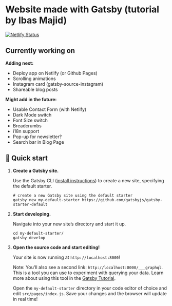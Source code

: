 # Website made with Gatsby (tutorial by Ibas Majid)

[![Netlify Status](https://api.netlify.com/api/v1/badges/057db4e3-0b0b-4fa6-9ff0-df60a20f3780/deploy-status)](https://app.netlify.com/sites/kryzin/deploys)

## Currently working on

**Adding next:**

- Deploy app on Netlify (or Github Pages)
- Scrolling animations
- Instagram card (gatsby-source-instagram)
- Shareable blog posts

**Might add in the future:**

- Usable Contact Form (with Netlify)
- Dark Mode switch
- Font Size switch
- Breadcrumbs
- i18n support
- Pop-up for newsletter?
- Search bar in Blog Page

## 🚀 Quick start

1. **Create a Gatsby site.**

    Use the Gatsby CLI ([install instructions](https://www.gatsbyjs.com/docs/tutorial/getting-started/part-0/#gatsby-cli)) to create a new site, specifying the default starter.

    ```shell
    # create a new Gatsby site using the default starter
    gatsby new my-default-starter https://github.com/gatsbyjs/gatsby-starter-default
    ```

1. **Start developing.**

    Navigate into your new site’s directory and start it up.

    ```shell
    cd my-default-starter/
    gatsby develop
    ```

1. **Open the source code and start editing!**

    Your site is now running at `http://localhost:8000`!

    Note: You'll also see a second link: `http://localhost:8000/___graphql`. This is a tool you can use to experiment with querying your data. Learn more about using this tool in the [Gatsby Tutorial](https://www.gatsbyjs.com/docs/tutorial/getting-started/part-4/#use-graphiql-to-explore-the-data-layer-and-write-graphql-queries).

    Open the `my-default-starter` directory in your code editor of choice and edit `src/pages/index.js`. Save your changes and the browser will update in real time!
